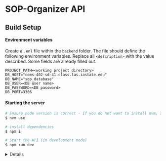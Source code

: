 # SOP-Organizer API

## Build Setup

#### Environment variables

Create a `.enl` file within the `backend` folder. The file should define the following environment variables. Replace all `<description>` with the value described. Some fields are already filled out.

```text
PROJECT_PATH=<working project directory>
DB_HOST="coms-402-sd-41.class.las.iastate.edu"
DB_NAME="sop_database"
DB_USER=<DB user name>
DB_PASSWORD=<DB password>
DB_PORT=3306
```

#### Starting the server

```bash
# Ensure node version is correct - If you do not want to install nvm, simply make sure your node version matches that contained in the .nvmrc file
$ nvm use

# install dependencies
$ npm i

# Start the API (in development mode)
$ npm run dev
```

<details>

    <summary>Running the server in production mode</summary>

    Ensure the `.env` is configured as described in the [environment variables](#environment-variables) section above.

    ```bash
    # Ensure node version is correct - If you do not want to install nvm, simply make sure your node version matches that contained in the .nvmrc file
    $ nvm use

    # (clean) install dependencies
    $ npm ci

    # Start the API (in production mode)
    $ npm start
    ```

</details>
